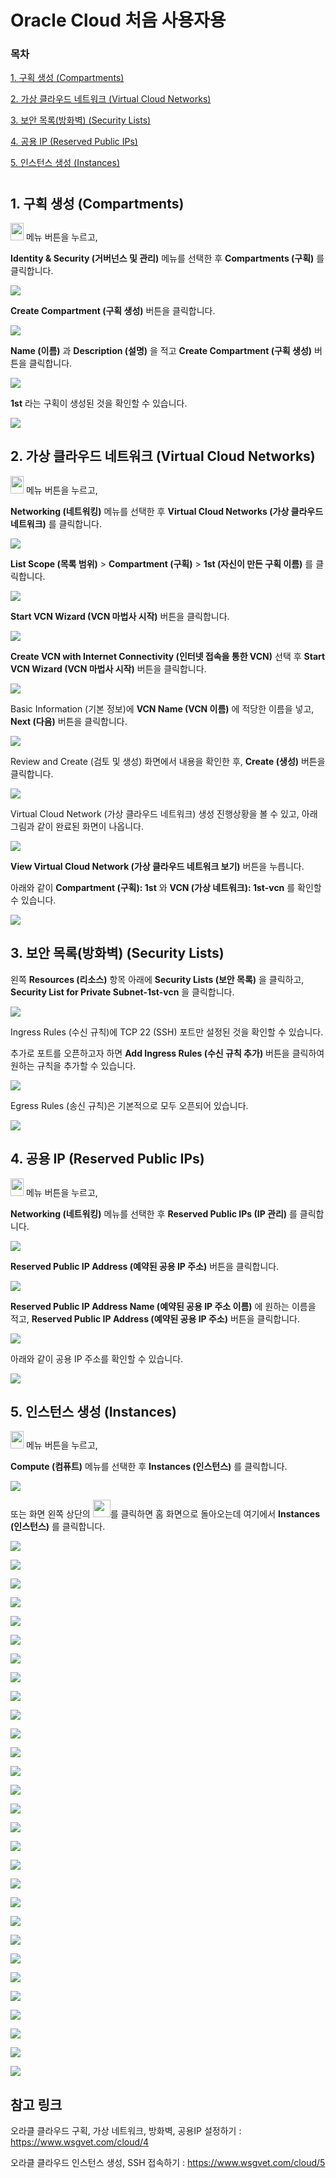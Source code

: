 # Oracle Cloud 처음 사용자용

### 목차

[1. 구획 생성 (Compartments)](#1-구획-생성-compartments)

[2. 가상 클라우드 네트워크 (Virtual Cloud Networks)](#2-가상-클라우드-네트워크-virtual-cloud-networks)

[3. 보안 목록(방화벽) (Security Lists)](#3-보안-목록방화벽-security-lists)

[4. 공용 IP (Reserved Public IPs)](#4-공용-ip-reserved-public-ips)

[5. 인스턴스 생성 (Instances)](#5-인스턴스-생성-instances)

#

## 1. 구획 생성 (Compartments)

<img src="img/menu.png" width="21" height="28"> 메뉴 버튼을 누르고,

**Identity & Security (거버넌스 및 관리)** 메뉴를 선택한 후 **Compartments (구획)** 를 클릭합니다.

![](img/oci-compartments-01.png)

**Create Compartment (구획 생성)** 버튼을 클릭합니다.

![](img/oci-compartments-02.png)

**Name (이름)** 과 **Description (설명)** 을 적고 **Create Compartment (구획 생성)** 버튼을 클릭합니다.

![](img/oci-compartments-03.png)

**1st** 라는 구획이 생성된 것을 확인할 수 있습니다.

![](img/oci-compartments-04.png)

## 2. 가상 클라우드 네트워크 (Virtual Cloud Networks)

<img src="img/menu.png" width="21" height="28"> 메뉴 버튼을 누르고,

**Networking (네트워킹)** 메뉴를 선택한 후 **Virtual Cloud Networks (가상 클라우드 네트워크)** 를 클릭합니다.

![](img/oci-vcn-01.png)

**List Scope (목록 범위)** > **Compartment (구획)** > **1st (자신이 만든 구획 이름)** 를 클릭합니다.

![](img/oci-vcn-02.png)

**Start VCN Wizard (VCN 마법사 시작)** 버튼을 클릭합니다.

![](img/oci-vcn-03.png)

**Create VCN with Internet Connectivity (인터넷 접속을 통한 VCN)** 선택 후 **Start VCN Wizard (VCN 마법사 시작)** 버튼을 클릭합니다.

![](img/oci-vcn-04.png)

Basic Information (기본 정보)에 **VCN Name (VCN 이름)** 에 적당한 이름을 넣고, **Next (다음)** 버튼을 클릭합니다.

![](img/oci-vcn-05.png)

Review and Create (검토 및 생성) 화면에서 내용을 확인한 후, **Create (생성)** 버튼을 클릭합니다.

![](img/oci-vcn-06.png)

Virtual Cloud Network (가상 클라우드 네트워크) 생성 진행상황을 볼 수 있고, 아래 그림과 같이 완료된 화면이 나옵니다.

![](img/oci-vcn-07.png)

**View Virtual Cloud Network (가상 클라우드 네트워크 보기)** 버튼을 누릅니다.

아래와 같이 **Compartment (구획): 1st** 와 **VCN (가상 네트워크): 1st-vcn** 를 확인할 수 있습니다.

![](img/oci-vcn-08.png)

## 3. 보안 목록(방화벽) (Security Lists)

왼쪽 **Resources (리소스)** 항목 아래에 **Security Lists (보안 목록)** 을 클릭하고, **Security List for Private Subnet-1st-vcn** 을 클릭합니다.

![](img/oci-vcn-security-list-01.png)

Ingress Rules (수신 규칙)에 TCP 22 (SSH) 포트만 설정된 것을 확인할 수 있습니다.

추가로 포트를 오픈하고자 하면 **Add Ingress Rules (수신 규칙 추가)** 버튼을 클릭하여 원하는 규칙을 추가할 수 있습니다.

![](img/oci-vcn-security-list-02.png)

Egress Rules (송신 규칙)은 기본적으로 모두 오픈되어 있습니다.

![](img/oci-vcn-security-list-03.png)

## 4. 공용 IP (Reserved Public IPs)

<img src="img/menu.png" width="21" height="28"> 메뉴 버튼을 누르고,

**Networking (네트워킹)** 메뉴를 선택한 후 **Reserved Public IPs (IP 관리)** 를 클릭합니다.

![](img/oci-public-ip-01.png)

**Reserved Public IP Address (예약된 공용 IP 주소)** 버튼을 클릭합니다.

![](img/oci-public-ip-02.png)

**Reserved Public IP Address Name (예약된 공용 IP 주소 이름)** 에 원하는 이름을 적고, **Reserved Public IP Address (예약된 공용 IP 주소)** 버튼을 클릭합니다.

![](img/oci-public-ip-03.png)

아래와 같이 공용 IP 주소를 확인할 수 있습니다.

![](img/oci-public-ip-04.png)

## 5. 인스턴스 생성 (Instances)

<img src="img/menu.png" width="21" height="28"> 메뉴 버튼을 누르고,

**Compute (컴퓨트)** 메뉴를 선택한 후 **Instances (인스턴스)** 를 클릭합니다.

![](img/oci-instance-02.png)

또는 화면 왼쪽 상단의 <img src="img/oracle-cloud.png" height="28">를 클릭하면 홈 화면으로 돌아오는데 여기에서 **Instances (인스턴스)** 를 클릭합니다.

![](img/oci-instance-01.png)

![](img/oci-instance-03.png)

![](img/oci-instance-04.png)

![](img/oci-instance-05.png)

![](img/oci-instance-06.png)

![](img/oci-instance-07.png)

![](img/oci-instance-08.png)

![](img/oci-instance-09.png)

![](img/oci-instance-10.png)

![](img/oci-instance-11.png)

![](img/oci-instance-12.png)

![](img/oci-instance-13.png)

![](img/oci-instance-14.png)

![](img/oci-instance-15.png)

![](img/oci-instance-16.png)

![](img/oci-instance-17.png)

![](img/oci-instance-18.png)

![](img/oci-instance-19.png)

![](img/oci-instance-20.png)

![](img/oci-instance-21.png)

![](img/oci-instance-22.png)

![](img/oci-instance-23.png)

![](img/oci-instance-24.png)

![](img/oci-instance-25.png)

![](img/oci-instance-26.png)

![](img/oci-instance-27.png)

![](img/oci-instance-28.png)

![](img/oci-instance-29.png)

![](img/oci-instance-30.png)

## 참고 링크

오라클 클라우드 구획, 가상 네트워크, 방화벽, 공용IP 설정하기 : https://www.wsgvet.com/cloud/4

오라클 클라우드 인스턴스 생성, SSH 접속하기 : https://www.wsgvet.com/cloud/5
